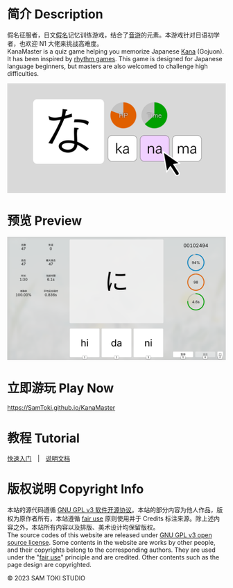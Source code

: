 # 简介 Description

假名征服者，日文[假名](https://zh.wikipedia.org/wiki/假名_(文字))记忆训练游戏，结合了[音游](https://zh.moegirl.org.cn/音游)的元素。本游戏针对日语初学者，也欢迎 N1 大佬来挑战高难度。<br>
KanaMaster is a quiz game helping you memorize Japanese [Kana](https://en.wikipedia.org/wiki/Kana) (Gojuon). It has been inspired by [rhythm games](https://en.wikipedia.org/wiki/Rhythm_game). This game is designed for Japanese language beginners, but masters are also welcomed to challenge high difficulties.

![封面 Cover](/PREVIEW/封面%20Cover.png)

# 预览 Preview

![预览 Preview](/PREVIEW/预览%20Preview.png)

# 立即游玩 Play Now

https://SamToki.github.io/KanaMaster

# 教程 Tutorial

[快速入门](/PROJECT/docs/假名征服者%20快速入门.pdf)　|　[说明文档](/PROJECT/docs/假名征服者%20说明文档.pdf)

# 版权说明 Copyright Info

本站的源代码遵循 [GNU GPL v3 软件开源协议](https://www.gnu.org/licenses/gpl-3.0.en.html)。本站的部分内容为他人作品，版权为原作者所有，本站遵循 [fair use](https://zh.wikipedia.org/wiki/fair_use) 原则使用并于 Credits 标注来源。除上述内容之外，本站所有内容以及排版、美术设计均保留版权。<br>
The source codes of this website are released under [GNU GPL v3 open source license](https://www.gnu.org/licenses/gpl-3.0.en.html). Some contents in the website are works by other people, and their copyrights belong to the corresponding authors. They are used under the "[fair use](https://en.wikipedia.org/wiki/fair_use)" principle and are credited. Other contents such as the page design are copyrighted.

© 2023 SAM TOKI STUDIO
